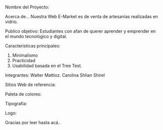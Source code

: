 Nombre del Proyecto:

Acerca de...
Nuestra Web E-Market es de venta de artesanías realizadas en vidrio.

Publico objetivo:
Estudiantes con afan de querer aprender y emprender en el mundo tecnológico y digital.  

Caracteristicas principales:
1. Minimalismo
2. Practicidad
3. Usabilidad basada en el Tree Test.

Integrantes:
Walter Mattioz.
Carolina Shlian
Shirel

Sitios Web de referencia:


Paleta de colores:


Tipografía:


Logo:


Gracias por leer hasta acá..